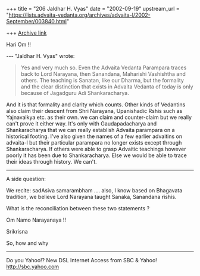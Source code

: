 +++
title = "206 Jaldhar H. Vyas"
date = "2002-09-19"
upstream_url = "https://lists.advaita-vedanta.org/archives/advaita-l/2002-September/003840.html"

+++
[Archive link](https://lists.advaita-vedanta.org/archives/advaita-l/2002-September/003840.html)

Hari Om !!

--- "Jaldhar H. Vyas" <jaldhar at braincells.com> wrote:
> Yes and very much so. Even the Advaita Vedanta
Parampara traces back
to Lord
> Narayana, then Sanandana, Maharishi Vashishtha and
others. The
teaching is
> Sanatan, like our Dharma, but the formality and the
clear distinction
that
> exists in Advaita Vedanta of today is only because
of Jagadguru Adi
> Shankaracharya.
>

And it is that formality and clarity which counts.
Other kinds of
Vedantins also claim their descent from Shri Narayana,
Upanishadic
Rshis
such as Yajnavalkya etc. as their own.  we can claim
and counter-claim
but
we really can't prove it either way.  It's only with
Gaudapadacharya
and
Shankaracharya that we can really establish Advaita
parampara on a
historical footing.  I've also given the names of a
few earlier
advaitins
on advaita-l but their particular parampara no longer
exists except
through Shankaracharya.  If others were able to grasp
Advaitic
teachings
however poorly it has been due to Shankaracharya.
Else we would be
able
to trace their ideas through history.  We can't.

-----------------------------------

A side question:

We recite: sadAsiva samarambham ....
also, I know based on Bhagavata tradition, we believe
Lord Narayana taught Sanaka, Sanandana rishis.

What is the reconciliation between these two
statements ?

Om Namo Narayanaya !!

Srikrisna

So, how and why



__________________________________________________
Do you Yahoo!?
New DSL Internet Access from SBC & Yahoo!
http://sbc.yahoo.com

